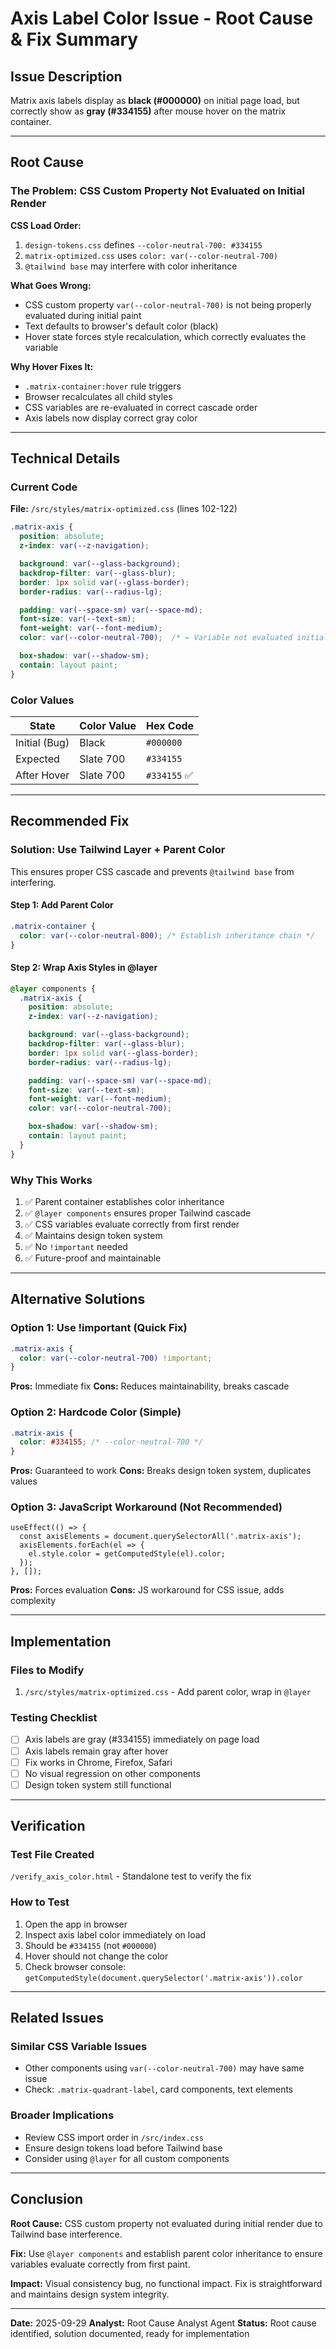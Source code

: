 # Axis Label Color Issue - Root Cause & Fix Summary

## Issue Description
Matrix axis labels display as **black (#000000)** on initial page load, but correctly show as **gray (#334155)** after mouse hover on the matrix container.

---

## Root Cause

### The Problem: CSS Custom Property Not Evaluated on Initial Render

**CSS Load Order:**
1. `design-tokens.css` defines `--color-neutral-700: #334155`
2. `matrix-optimized.css` uses `color: var(--color-neutral-700)`
3. `@tailwind base` may interfere with color inheritance

**What Goes Wrong:**
- CSS custom property `var(--color-neutral-700)` is not being properly evaluated during initial paint
- Text defaults to browser's default color (black)
- Hover state forces style recalculation, which correctly evaluates the variable

**Why Hover Fixes It:**
- `.matrix-container:hover` rule triggers
- Browser recalculates all child styles
- CSS variables are re-evaluated in correct cascade order
- Axis labels now display correct gray color

---

## Technical Details

### Current Code

**File:** `/src/styles/matrix-optimized.css` (lines 102-122)
```css
.matrix-axis {
  position: absolute;
  z-index: var(--z-navigation);

  background: var(--glass-background);
  backdrop-filter: var(--glass-blur);
  border: 1px solid var(--glass-border);
  border-radius: var(--radius-lg);

  padding: var(--space-sm) var(--space-md);
  font-size: var(--text-sm);
  font-weight: var(--font-medium);
  color: var(--color-neutral-700);  /* ← Variable not evaluated initially */

  box-shadow: var(--shadow-sm);
  contain: layout paint;
}
```

### Color Values
| State | Color Value | Hex Code |
|-------|-------------|----------|
| Initial (Bug) | Black | `#000000` |
| Expected | Slate 700 | `#334155` |
| After Hover | Slate 700 | `#334155` ✅ |

---

## Recommended Fix

### Solution: Use Tailwind Layer + Parent Color

This ensures proper CSS cascade and prevents `@tailwind base` from interfering.

#### Step 1: Add Parent Color
```css
.matrix-container {
  color: var(--color-neutral-800); /* Establish inheritance chain */
}
```

#### Step 2: Wrap Axis Styles in @layer
```css
@layer components {
  .matrix-axis {
    position: absolute;
    z-index: var(--z-navigation);

    background: var(--glass-background);
    backdrop-filter: var(--glass-blur);
    border: 1px solid var(--glass-border);
    border-radius: var(--radius-lg);

    padding: var(--space-sm) var(--space-md);
    font-size: var(--text-sm);
    font-weight: var(--font-medium);
    color: var(--color-neutral-700);

    box-shadow: var(--shadow-sm);
    contain: layout paint;
  }
}
```

### Why This Works
1. ✅ Parent container establishes color inheritance
2. ✅ `@layer components` ensures proper Tailwind cascade
3. ✅ CSS variables evaluate correctly from first render
4. ✅ Maintains design token system
5. ✅ No `!important` needed
6. ✅ Future-proof and maintainable

---

## Alternative Solutions

### Option 1: Use !important (Quick Fix)
```css
.matrix-axis {
  color: var(--color-neutral-700) !important;
}
```
**Pros:** Immediate fix
**Cons:** Reduces maintainability, breaks cascade

### Option 2: Hardcode Color (Simple)
```css
.matrix-axis {
  color: #334155; /* --color-neutral-700 */
}
```
**Pros:** Guaranteed to work
**Cons:** Breaks design token system, duplicates values

### Option 3: JavaScript Workaround (Not Recommended)
```tsx
useEffect(() => {
  const axisElements = document.querySelectorAll('.matrix-axis');
  axisElements.forEach(el => {
    el.style.color = getComputedStyle(el).color;
  });
}, []);
```
**Pros:** Forces evaluation
**Cons:** JS workaround for CSS issue, adds complexity

---

## Implementation

### Files to Modify
1. `/src/styles/matrix-optimized.css` - Add parent color, wrap in `@layer`

### Testing Checklist
- [ ] Axis labels are gray (#334155) immediately on page load
- [ ] Axis labels remain gray after hover
- [ ] Fix works in Chrome, Firefox, Safari
- [ ] No visual regression on other components
- [ ] Design token system still functional

---

## Verification

### Test File Created
`/verify_axis_color.html` - Standalone test to verify the fix

### How to Test
1. Open the app in browser
2. Inspect axis label color immediately on load
3. Should be `#334155` (not `#000000`)
4. Hover should not change the color
5. Check browser console: `getComputedStyle(document.querySelector('.matrix-axis')).color`

---

## Related Issues

### Similar CSS Variable Issues
- Other components using `var(--color-neutral-700)` may have same issue
- Check: `.matrix-quadrant-label`, card components, text elements

### Broader Implications
- Review CSS import order in `/src/index.css`
- Ensure design tokens load before Tailwind base
- Consider using `@layer` for all custom components

---

## Conclusion

**Root Cause:** CSS custom property not evaluated during initial render due to Tailwind base interference.

**Fix:** Use `@layer components` and establish parent color inheritance to ensure variables evaluate correctly from first paint.

**Impact:** Visual consistency bug, no functional impact. Fix is straightforward and maintains design system integrity.

---

**Date:** 2025-09-29
**Analyst:** Root Cause Analyst Agent
**Status:** Root cause identified, solution documented, ready for implementation